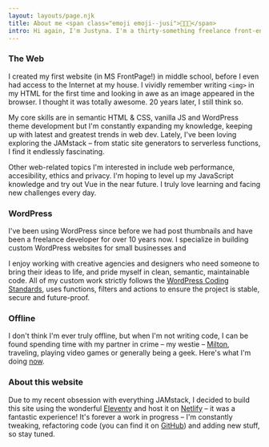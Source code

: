 ```yaml
---
layout: layouts/page.njk
title: About me <span class="emoji emoji--jusi">👩🏼‍💻</span>
intro: Hi again, I'm Justyna. I'm a thirty-something freelance front-end and WordPress developer living in 🇵🇱 Wrocław, Poland.
---
```


### The Web

I created my first website (in MS FrontPage!) in middle school, before I even had access to the Internet at my house. I vividly remember writing `<img>` in my HTML for the first time and looking in awe as an image appeared in the browser. I thought it was totally awesome. 20 years later, I still think so.

My core skills are in semantic HTML & CSS, vanilla JS and WordPress theme development but I'm constantly expanding my knowledge, keeping up with latest and greatest trends in web dev. Lately, I've been loving exploring the JAMstack – from static site generators to serverless functions, I find it endlessly fascinating.

Other web-related topics I'm interested in include web performance, accesibility, ethics and privacy. I'm hoping to level up my JavaScript knowledge and try out Vue in the near future. I truly love learning and facing new challenges every day.

### WordPress

I've been using WordPress since before we had post thumbnails and have been a freelance developer for over 10 years now. I specialize in building custom WordPress websites for small businesses and

I enjoy working with creative agencies and designers who need someone to bring their ideas to life, and pride myself in clean, semantic, maintainable code. All of my custom work strictly follows the [WordPress Coding Standards](https://make.wordpress.org/core/handbook/best-practices/coding-standards/), uses functions, filters and actions to ensure the project is stable, secure and future-proof.

### Offline

I don't think I'm ever truly offline, but when I'm not writing code, I can be found spending time with my partner in crime – my westie – [Milton](https://instagram.com/miltonthewestie/), traveling, playing video games or generally being a geek. Here's what I'm doing [now](/now/).

### About this website

Due to my recent obsession with everything JAMstack, I decided to build this site using the wonderful [Eleventy](https://11ty.dev) and host it on [Netlify](https://netlify.com) – it was a fantastic experience! It's forever a work in progress – I'm constantly tweaking, refactoring code (you can find it on [GitHub](https://github.com/hellojusi/jusi.codes)) and adding new stuff, so stay tuned.
